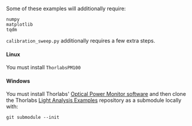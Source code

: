 Some of these examples will additionally require:
````commandline
numpy
matplotlib
tqdm
````

`calibration_sweep.py` additionally requires a few extra steps.

#### Linux
You must install `ThorlabsPM100`

#### Windows
You must install Thorlabs' [Optical Power Monitor software](https://www.thorlabs.com/software_pages/ViewSoftwarePage.cfm?Code=OPM) 
and then clone the Thorlabs [Light Analysis Examples](https://github.com/Thorlabs/Light_Analysis_Examples) repository as a submodule locally with:
````commandline
git submodule --init
````